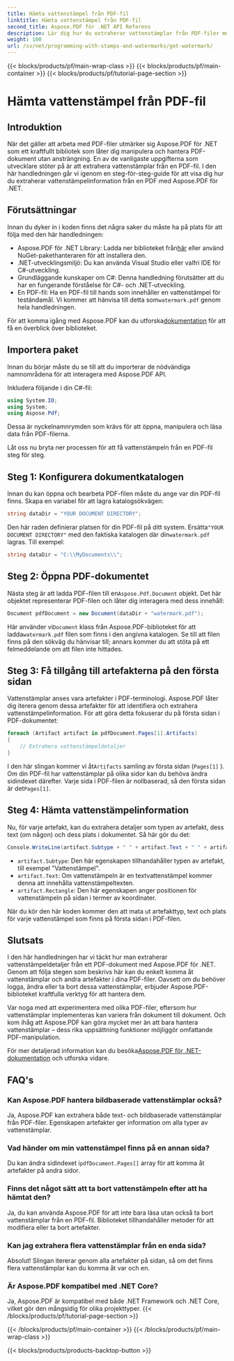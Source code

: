 ```yaml
---
title: Hämta vattenstämpel från PDF-fil
linktitle: Hämta vattenstämpel från PDF-fil
second_title: Aspose.PDF för .NET API Referens
description: Lär dig hur du extraherar vattenstämplar från PDF-filer med Aspose.PDF för .NET med en steg-för-steg-guide. Detaljerad handledning för extraktion av vattenstämplar.
weight: 100
url: /sv/net/programming-with-stamps-and-watermarks/get-watermark/
---
```


{{< blocks/products/pf/main-wrap-class >}}
{{< blocks/products/pf/main-container >}}
{{< blocks/products/pf/tutorial-page-section >}}

# Hämta vattenstämpel från PDF-fil

## Introduktion

När det gäller att arbeta med PDF-filer utmärker sig Aspose.PDF för .NET som ett kraftfullt bibliotek som låter dig manipulera och hantera PDF-dokument utan ansträngning. En av de vanligaste uppgifterna som utvecklare stöter på är att extrahera vattenstämplar från en PDF-fil. I den här handledningen går vi igenom en steg-för-steg-guide för att visa dig hur du extraherar vattenstämpelinformation från en PDF med Aspose.PDF för .NET.

## Förutsättningar

Innan du dyker in i koden finns det några saker du måste ha på plats för att följa med den här handledningen:

-  Aspose.PDF för .NET Library: Ladda ner biblioteket från[här](https://releases.aspose.com/pdf/net/) eller använd NuGet-pakethanteraren för att installera den.
- .NET-utvecklingsmiljö: Du kan använda Visual Studio eller valfri IDE för C#-utveckling.
- Grundläggande kunskaper om C#: Denna handledning förutsätter att du har en fungerande förståelse för C#- och .NET-utveckling.
-  En PDF-fil: Ha en PDF-fil till hands som innehåller en vattenstämpel för teständamål. Vi kommer att hänvisa till detta som`watermark.pdf` genom hela handledningen.

 För att komma igång med Aspose.PDF kan du utforska[dokumentation](https://reference.aspose.com/pdf/net/) för att få en överblick över biblioteket.

## Importera paket

Innan du börjar måste du se till att du importerar de nödvändiga namnområdena för att interagera med Aspose.PDF API. 

Inkludera följande i din C#-fil:

```csharp
using System.IO;
using System;
using Aspose.Pdf;
```

Dessa är nyckelnamnrymden som krävs för att öppna, manipulera och läsa data från PDF-filerna.

Låt oss nu bryta ner processen för att få vattenstämpeln från en PDF-fil steg för steg.

## Steg 1: Konfigurera dokumentkatalogen

Innan du kan öppna och bearbeta PDF-filen måste du ange var din PDF-fil finns. Skapa en variabel för att lagra katalogsökvägen:

```csharp
string dataDir = "YOUR DOCUMENT DIRECTORY";
```

 Den här raden definierar platsen för din PDF-fil på ditt system. Ersätta`"YOUR DOCUMENT DIRECTORY"` med den faktiska katalogen där din`watermark.pdf` lagras. Till exempel:

```csharp
string dataDir = "C:\\MyDocuments\\";
```

## Steg 2: Öppna PDF-dokumentet

 Nästa steg är att ladda PDF-filen till en`Aspose.Pdf.Document` objekt. Det här objektet representerar PDF-filen och låter dig interagera med dess innehåll:

```csharp
Document pdfDocument = new Document(dataDir + "watermark.pdf");
```

 Här använder vi`Document` klass från Aspose.PDF-biblioteket för att ladda`watermark.pdf` filen som finns i den angivna katalogen. Se till att filen finns på den sökväg du hänvisar till; annars kommer du att stöta på ett felmeddelande om att filen inte hittades.

## Steg 3: Få tillgång till artefakterna på den första sidan

Vattenstämplar anses vara artefakter i PDF-terminologi. Aspose.PDF låter dig iterera genom dessa artefakter för att identifiera och extrahera vattenstämpelinformation. För att göra detta fokuserar du på första sidan i PDF-dokumentet:

```csharp
foreach (Artifact artifact in pdfDocument.Pages[1].Artifacts)
{
    // Extrahera vattenstämpeldetaljer
}
```

 I den här slingan kommer vi åt`Artifacts` samling av första sidan (`Pages[1]` ). Om din PDF-fil har vattenstämplar på olika sidor kan du behöva ändra sidindexet därefter. Varje sida i PDF-filen är nollbaserad, så den första sidan är det`Pages[1]`.

## Steg 4: Hämta vattenstämpelinformation

Nu, för varje artefakt, kan du extrahera detaljer som typen av artefakt, dess text (om någon) och dess plats i dokumentet. Så här gör du det:

```csharp
Console.WriteLine(artifact.Subtype + " " + artifact.Text + " " + artifact.Rectangle);
```

- `artifact.Subtype`: Den här egenskapen tillhandahåller typen av artefakt, till exempel "Vattenstämpel".
- `artifact.Text`: Om vattenstämpeln är en textvattenstämpel kommer denna att innehålla vattenstämpeltexten.
- `artifact.Rectangle`: Den här egenskapen anger positionen för vattenstämpeln på sidan i termer av koordinater.

När du kör den här koden kommer den att mata ut artefakttyp, text och plats för varje vattenstämpel som finns på första sidan i PDF-filen.

## Slutsats

I den här handledningen har vi täckt hur man extraherar vattenstämpeldetaljer från ett PDF-dokument med Aspose.PDF för .NET. Genom att följa stegen som beskrivs här kan du enkelt komma åt vattenstämplar och andra artefakter i dina PDF-filer. Oavsett om du behöver logga, ändra eller ta bort dessa vattenstämplar, erbjuder Aspose.PDF-biblioteket kraftfulla verktyg för att hantera dem.

Var noga med att experimentera med olika PDF-filer, eftersom hur vattenstämplar implementeras kan variera från dokument till dokument. Och kom ihåg att Aspose.PDF kan göra mycket mer än att bara hantera vattenstämplar – dess rika uppsättning funktioner möjliggör omfattande PDF-manipulation.

 För mer detaljerad information kan du besöka[Aspose.PDF för .NET-dokumentation](https://reference.aspose.com/pdf/net/) och utforska vidare.

## FAQ's

### Kan Aspose.PDF hantera bildbaserade vattenstämplar också?
Ja, Aspose.PDF kan extrahera både text- och bildbaserade vattenstämplar från PDF-filer. Egenskapen artefakter ger information om alla typer av vattenstämplar.

### Vad händer om min vattenstämpel finns på en annan sida?
 Du kan ändra sidindexet i`pdfDocument.Pages[]` array för att komma åt artefakter på andra sidor.

### Finns det något sätt att ta bort vattenstämpeln efter att ha hämtat den?
Ja, du kan använda Aspose.PDF för att inte bara läsa utan också ta bort vattenstämplar från en PDF-fil. Biblioteket tillhandahåller metoder för att modifiera eller ta bort artefakter.

### Kan jag extrahera flera vattenstämplar från en enda sida?
Absolut! Slingan itererar genom alla artefakter på sidan, så om det finns flera vattenstämplar kan du komma åt var och en.

### Är Aspose.PDF kompatibel med .NET Core?
Ja, Aspose.PDF är kompatibel med både .NET Framework och .NET Core, vilket gör den mångsidig för olika projekttyper.
{{< /blocks/products/pf/tutorial-page-section >}}

{{< /blocks/products/pf/main-container >}}
{{< /blocks/products/pf/main-wrap-class >}}

{{< blocks/products/products-backtop-button >}}

